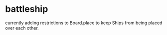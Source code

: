 # battleship
currently adding restrictions to Board.place to keep Ships from being placed over each other.
